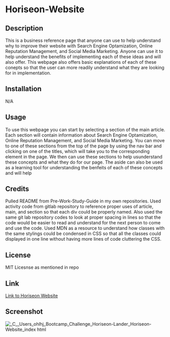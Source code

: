 # Horiseon-Website

## Description

This is a business reference page that anyone can use to help understand why to improve their website with Search Engine Optamization, Online Reputation Management, and Social Media Marketing. Anyone can use it to help understand the benefits of implementing each of these ideas and will also offer. This webpage also offers basic explanations of each of these conepts so that the user can more readily understand what they are looking for in implementation.

## Installation

N/A

## Usage

To use this webpage you can start by selecting a section of the main article. Each section will contain information about Search Engine Optamization, Online Reputation Management, and Social Media Marketing. You can move to one of these sections from the top of the page by using the nav bar and clicking on one of the titles, which will take you to the corresponding element in the page. We then can use these sections to help usunderstand these concepts and what they do for our page. The aside can also be used as a learning tool for understanding the benfeits of each of these concepts and will help 


## Credits

Pulled README from Pre-Work-Study-Guide in my own repositories.
Used activity code from gitlab repository to reference proper uses of article, main, and section so that each div could be properly named. Also used the same git lab repository codes to look at proper spacing in lines so that the code would be easier to read and understand for the next person to come and use the code. Used MDN as a resource to understand how classes with the same stylings could be condensed in CSS so that all the classes could displayed in one line without having more lines of code cluttering the CSS.

## License

MIT Licesnse as mentioned in repo

## Link

[Link to Horiseon Website](https://ohlhjames.github.io/Horiseon-Website/)

## Screenshot

![_C__Users_ohlhj_Bootcamp_Challenge_Horiseon-Lander_Horiseon-Website_index html](https://github.com/OhlhJames/Horiseon-Website/assets/152452334/79616548-dac6-4981-9d82-e2632a442fdf)



